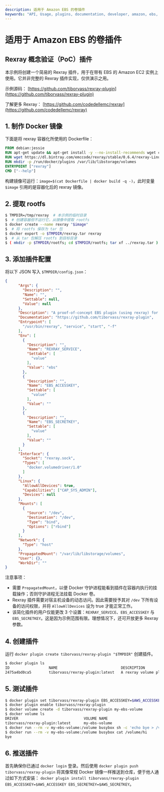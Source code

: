 ```yaml
---
description: 适用于 Amazon EBS 的卷插件
keywords: "API, Usage, plugins, documentation, developer, amazon, ebs, rexray, volume"
---
```


<!-- 本文件在 docker/cli GitHub 仓库维护：
     https://github.com/docker/cli/ 。请将所有 Pull Request 提交到该仓库。
     如果你在其他仓库看到本文件，请将其视为只读文件，因为它会被
     权威版本定期覆盖。在其他仓库中提交对此文件的修改将被拒绝。 -->

# 适用于 Amazon EBS 的卷插件

## Rexray 概念验证（PoC）插件

本示例将创建一个简易的 Rexray 插件，用于在带有 EBS 的 Amazon EC2 实例上使用。它并非完整的 Rexray 插件实现，仅供演示之用。

示例源码： [https://github.com/tiborvass/rexray-plugin](https://github.com/tiborvass/rexray-plugin)

了解更多 Rexray： [https://github.com/codedellemc/rexray](https://github.com/codedellemc/rexray)

## 1. 制作 Docker 镜像

下面是将 rexray 容器化所使用的 Dockerfile：

```dockerfile
FROM debian:jessie
RUN apt-get update && apt-get install -y --no-install-recommends wget ca-certificates
RUN wget https://dl.bintray.com/emccode/rexray/stable/0.6.4/rexray-Linux-x86_64-0.6.4.tar.gz -O rexray.tar.gz && tar -xvzf rexray.tar.gz -C /usr/bin && rm rexray.tar.gz
RUN mkdir -p /run/docker/plugins /var/lib/libstorage/volumes
ENTRYPOINT ["rexray"]
CMD ["--help"]
```

构建镜像可运行：`image=$(cat Dockerfile | docker build -q -)`，此时变量 `$image` 引用的是容器化后的 rexray 镜像。

## 2. 提取 rootfs

```sh
$ TMPDIR=/tmp/rexray  # 本示例的临时目录
$  # 创建容器但不运行它，从镜像中提取 rootfs
$ docker create --name rexray "$image"
$  # 将 rootfs 保存为 tar 包
$ docker export -o $TMPDIR/rexray.tar rexray
$  # 从 tar 包解压 rootfs 到目标目录
$ ( mkdir -p $TMPDIR/rootfs; cd $TMPDIR/rootfs; tar xf ../rexray.tar )
```

## 3. 添加插件配置

将以下 JSON 写入 `$TMPDIR/config.json`：

```json
{
      "Args": {
        "Description": "",
        "Name": "",
        "Settable": null,
        "Value": null
      },
      "Description": "A proof-of-concept EBS plugin (using rexray) for Docker",
      "Documentation": "https://github.com/tiborvass/rexray-plugin",
      "Entrypoint": [
        "/usr/bin/rexray", "service", "start", "-f"
      ],
      "Env": [
        {
          "Description": "",
          "Name": "REXRAY_SERVICE",
          "Settable": [
            "value"
          ],
          "Value": "ebs"
        },
        {
          "Description": "",
          "Name": "EBS_ACCESSKEY",
          "Settable": [
            "value"
          ],
          "Value": ""
        },
        {
          "Description": "",
          "Name": "EBS_SECRETKEY",
          "Settable": [
            "value"
          ],
          "Value": ""
        }
      ],
      "Interface": {
        "Socket": "rexray.sock",
        "Types": [
          "docker.volumedriver/1.0"
        ]
      },
      "Linux": {
        "AllowAllDevices": true,
        "Capabilities": ["CAP_SYS_ADMIN"],
        "Devices": null
      },
      "Mounts": [
        {
          "Source": "/dev",
          "Destination": "/dev",
          "Type": "bind",
          "Options": ["rbind"]
        }
      ],
      "Network": {
        "Type": "host"
      },
      "PropagatedMount": "/var/lib/libstorage/volumes",
      "User": {},
      "WorkDir": ""
}
```

注意事项：
- 需要 `PropagatedMount`，以便 Docker 守护进程能看到插件在容器内执行的挂载操作；否则守护进程无法挂载 Docker 卷。
- Rexray 插件需要对宿主机设备的动态访问。因此需要授予其对 `/dev` 下所有设备的访问权限，并将 `AllowAllDevices` 设为 true 才能正常工作。
- 该简化插件的用户仅能更改 3 个设置：`REXRAY_SERVICE`、`EBS_ACCESSKEY` 与 `EBS_SECRETKEY`。这是因为示例范围有限。理想情况下，还可开放更多 Rexray 参数。

## 4. 创建插件

运行 `docker plugin create tiborvass/rexray-plugin "$TMPDIR"` 创建插件。

```sh
$ docker plugin ls
ID                  NAME                             DESCRIPTION                         ENABLED
2475a4bd0ca5        tiborvass/rexray-plugin:latest   A rexray volume plugin for Docker   false
```

## 5. 测试插件

```sh
$ docker plugin set tiborvass/rexray-plugin EBS_ACCESSKEY=$AWS_ACCESSKEY EBS_SECRETKEY=$AWS_SECRETKEY
$ docker plugin enable tiborvass/rexray-plugin
$ docker volume create -d tiborvass/rexray-plugin my-ebs-volume
$ docker volume ls
DRIVER                              VOLUME NAME
tiborvass/rexray-plugin:latest      my-ebs-volume
$ docker run --rm -v my-ebs-volume:/volume busybox sh -c 'echo bye > /volume/hi'
$ docker run --rm -v my-ebs-volume:/volume busybox cat /volume/hi
bye
```

## 6. 推送插件

首先确保你已通过 `docker login` 登录。然后使用 `docker plugin push tiborvass/rexray-plugin` 将其像常规 Docker 镜像一样推送到仓库，便于他人通过如下方式安装：
`docker plugin install tiborvass/rexray-plugin EBS_ACCESSKEY=$AWS_ACCESSKEY EBS_SECRETKEY=$AWS_SECRETKEY`。
